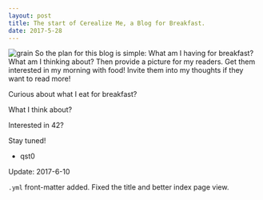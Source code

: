 ```yaml
---
layout: post
title: The start of Cerealize Me, a Blog for Breakfast.
date: 2017-5-28
---
```

![grain](https://upload.wikimedia.org/wikipedia/commons/b/b3/Various_grains.jpg)
So the plan for this blog is simple:
What am I having for breakfast?
What am I thinking about?
Then provide a picture for my readers.
Get them interested in my morning with food!
Invite them into my thoughts if they want to read more!

Curious about what I eat for breakfast?

What I think about?

Interested in 42?

Stay tuned!

- qst0

Update: 2017-6-10

`.yml` front-matter added.
Fixed the title and better index page view.
